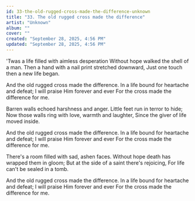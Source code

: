 ```yaml
---
id: 33-the-old-rugged-cross-made-the-difference-unknown
title: "33. The old rugged cross made the difference"
artist: "Unknown"
album: ""
cover: ""
created: "September 28, 2025, 4:56 PM"
updated: "September 28, 2025, 4:56 PM"
---
```


'Twas a life filled with aimless desperation Without hope walked the shell of a man. Then a hand with a nail print stretched downward, Just one touch then a new life began.

And the old rugged cross made the difference. In a life bound for heartache and defeat; I will praise Him forever and ever For the cross made the difference for me.

Barren walls echoed harshness and anger. Little feet run in terror to hide;
Now those walls ring with love, warmth and laughter, Since the giver of life moved inside.

And the old rugged cross made the difference. In a life bound for heartache and defeat; I will praise Him forever and ever For the cross made the difference for me.

There's a room filled with sad, ashen faces. Without hope death has wrapped them in gloom; But at the side of a saint there's rejoicing, For life can't be sealed in a tomb.

And the old rugged cross made the difference. In a life bound for heartache and defeat; I will praise Him forever and ever For the cross made the difference for me.